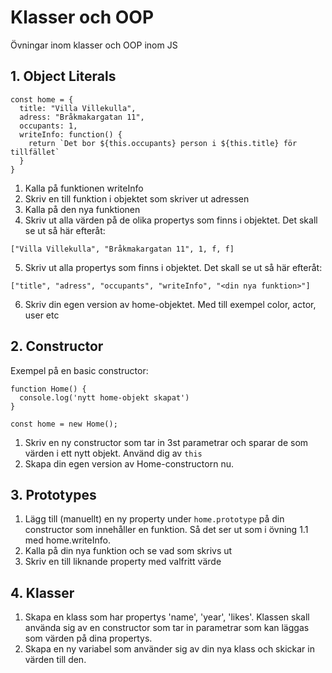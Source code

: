 # Klasser och OOP
Övningar inom klasser och OOP inom JS


## 1. Object Literals
```
const home = {
  title: "Villa Villekulla",
  adress: "Bråkmakargatan 11",
  occupants: 1,
  writeInfo: function() {
    return `Det bor ${this.occupants} person i ${this.title} för tillfället`
  }
}
```
1. Kalla på funktionen writeInfo
2. Skriv en till funktion i objektet som skriver ut adressen
3. Kalla på den nya funktionen
4. Skriv ut alla värden på de olika propertys som finns i objektet. Det skall se ut så här efteråt: 
```
["Villa Villekulla", "Bråkmakargatan 11", 1, f, f]
```
5. Skriv ut alla propertys som finns i objektet. Det skall se ut så här efteråt:
```
["title", "adress", "occupants", "writeInfo", "<din nya funktion>"]
```
6. Skriv din egen version av home-objektet. Med till exempel color, actor, user etc

## 2. Constructor
Exempel på en basic constructor:
```
function Home() {
  console.log('nytt home-objekt skapat')
}

const home = new Home();
```

1. Skriv en ny constructor som tar in 3st parametrar och sparar de som värden i ett nytt objekt. Använd dig av ```this```
2. Skapa din egen version av Home-constructorn nu.

## 3. Prototypes
1. Lägg till (manuellt) en ny property under ```home.prototype``` på din constructor som innehåller en funktion. Så det ser ut som i övning 1.1 med home.writeInfo.
2. Kalla på din nya funktion och se vad som skrivs ut
3. Skriv en till liknande property med valfritt värde

## 4. Klasser
1. Skapa en klass som har propertys 'name', 'year', 'likes'. Klassen skall använda sig av en constructor som tar in parametrar som kan läggas som värden på dina propertys.
2. Skapa en ny variabel som använder sig av din nya klass och skickar in värden till den.
